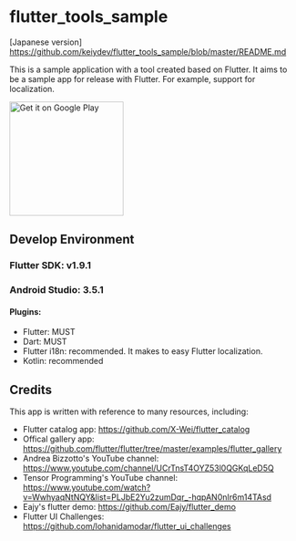 # flutter_tools_sample

[Japanese version]
https://github.com/keiydev/flutter_tools_sample/blob/master/README.md

This is a sample application with a tool created based on Flutter.
It aims to be a sample app for release with Flutter. For example, support for localization.

<a href='https://play.google.com/store/apps/details?id=com.keiydev.flutter_tools_sample&pcampaignid=MKT-Other-global-all-co-prtnr-py-PartBadge-Mar2515-1'>
  <img alt='Get it on Google Play' src='https://play.google.com/intl/en_us/badges/images/generic/en_badge_web_generic.png' width='200'/>
</a>

## Develop Environment

### Flutter SDK: v1.9.1

### Android Studio: 3.5.1

#### Plugins:

* Flutter: MUST
* Dart: MUST
* Flutter i18n: recommended. It makes to easy Flutter localization.
* Kotlin: recommended

## Credits

This app is written with reference to many resources, including:

* Flutter catalog app: https://github.com/X-Wei/flutter_catalog
* Offical gallery app: https://github.com/flutter/flutter/tree/master/examples/flutter_gallery
* Andrea Bizzotto's YouTube channel: https://www.youtube.com/channel/UCrTnsT4OYZ53l0QGKqLeD5Q
* Tensor Programming's YouTube channel: https://www.youtube.com/watch?v=WwhyaqNtNQY&list=PLJbE2Yu2zumDqr_-hqpAN0nIr6m14TAsd
* Eajy's flutter demo: https://github.com/Eajy/flutter_demo
* Flutter UI Challenges: https://github.com/lohanidamodar/flutter_ui_challenges


